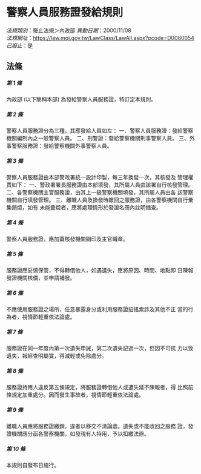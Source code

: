 # 警察人員服務證發給規則

*法規類別*：廢止法規＞內政部
*異動日期*：2000/11/08  
*法規網址*：https://law.moj.gov.tw/LawClass/LawAll.aspx?pcode=D0080054
*已廢止*：是


## 法條
##### 第 1 條
內政部 (以下簡稱本部) 為發給警察人員服務證，特訂定本規則。

##### 第 2 條
警察人員服務證分為三種，其應發給人員如左：
一、警察人員服務證：發給警察機關編制內之一般警察人員。
二、刑警證：發給警察機關刑事警察人員。
三、外事警察服務證：發給警察機關外事警察人員。


##### 第 3 條
警察人員服務證由本部警政署統一設計印製，每三年換發一次，其核發及
管理權責如下：
一、警政署署長服務證由本部填發，其所屬人員由該署自行核發管理。
二、各警察機關主官服務證，由其上一級警察機關填發，其所屬人員由各
    該警察機關自行填發管理。
三、離職人員及換發時繳回之服務證，由各警察機關自行彙集銷燬，如有
    未能彙燬者，應將處理情形於發證名冊內註明備查。


##### 第 4 條
警察人員服務證，應加蓋核發機關鋼印及主官職章。

##### 第 5 條
服務證應妥慎保管，不得轉借他人，如遇遺失，應將原因、時間、地點即
日陳報發證機關核備，並申請補發。

##### 第 6 條
不應使用服務證之場所，任意暴露身分或利用服務證招搖索詐及其他不正
當的行為者，視情節輕重依法論處。

##### 第 7 條
服務證在同一年度內第一次遺失申誡，第二次遺失記過一次，但因不可抗
力以致遺失，報經查明屬實，得減輕或免除處分。

##### 第 8 條
服務證持用人違反第五條規定，將服務證轉借他人或遺失延不陳報者，得
比照前條規定加重處分。因而發生事故者，視情節輕重依法論處。

##### 第 9 條
離職人員應將服務證繳銷，違者以移交不清論處。遺失或不能收回之服務
證，發證機關應分函各警察機關，如發現有人持用，予以扣繳法辦。

##### 第 10 條
本規則自發布日施行。


